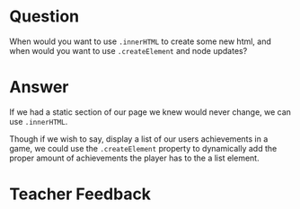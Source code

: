 # Question

When would you want to use `.innerHTML` to create some new html, and when would you want to use `.createElement` and node updates?

# Answer

If we had a static section of our page we knew would never change, we can use `.innerHTML`.

Though if we wish to say, display a list of our users achievements in a game, we could use the `.createElement` property to dynamically add the proper amount of achievements the player has to the a list element.

# Teacher Feedback
